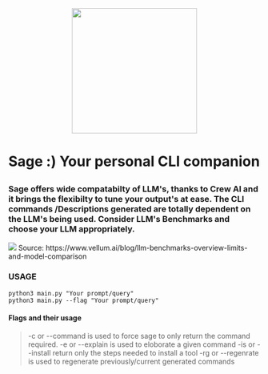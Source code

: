 <div align="center">
  <img src="https://github.com/c4rb0nx1/Sage/assets/90444898/bb893b4c-95ad-4e2f-bc93-ed4ab5208535" width="250" height="250">
</div>

# Sage :) Your personal CLI companion</p>

### Sage offers wide compatabilty of LLM's, thanks to Crew AI and it brings the flexibilty to tune your output's at ease. The CLI commands /Descriptions generated are totally dependent on the LLM's being used. Consider LLM's Benchmarks and choose your LLM appropriately. 

<div>
<img src = "https://github.com/c4rb0nx1/Sage/assets/90444898/bfda9e57-7735-4daa-98f5-578efcf6fd47" >
Source: https://www.vellum.ai/blog/llm-benchmarks-overview-limits-and-model-comparison
</div>

### USAGE
```
python3 main.py "Your prompt/query" 
python3 main.py --flag "Your prompt/query"
```
#### Flags and their usage
> -c or --command is used to force sage to only return the command required.
> -e or --explain is used to eloborate a given command
> -is or --install return only the steps needed to install a tool 
> -rg or --regenrate is used to regenerate previously/current generated commands
